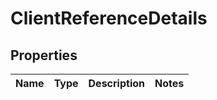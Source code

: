 # ClientReferenceDetails

## Properties
Name | Type | Description | Notes
------------ | ------------- | ------------- | -------------
